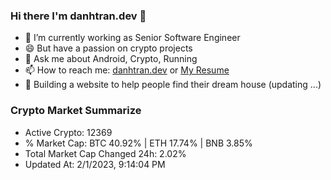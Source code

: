 ### Hi there I'm danhtran.dev 👋

- 🔭 I’m currently working as Senior Software Engineer
- 😄 But have a passion on crypto projects
- 💬 Ask me about Android, Crypto, Running 
- 📫 How to reach me: <a href="https://danhtran.dev" target="_blank">danhtran.dev</a> or <a href="Dan-Resume.pdf" target="_blank">My Resume</a>
- 🌱 Building a website to help people find their dream house (updating ...)

### Crypto Market Summarize
- Active Crypto: 12369
- % Market Cap: BTC 40.92% | ETH 17.74% | BNB 3.85%
- Total Market Cap Changed 24h: 2.02%
- Updated At: 2/1/2023, 9:14:04 PM
